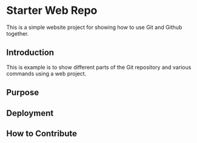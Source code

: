 # Starter Web Repo

This is a simple website project for showing how to use Git and Github together.
## Introduction

This is example is to show different parts of the Git repository and various commands using a web project.

## Purpose

## Deployment

## How to Contribute